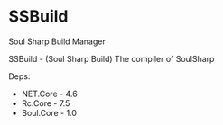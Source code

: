 # SSBuild

Soul Sharp Build Manager

SSBuild - (Soul Sharp Build)
The compiler of SoulSharp

Deps:

- NET.Core - 4.6
- Rc.Core - 7.5
- Soul.Core - 1.0
